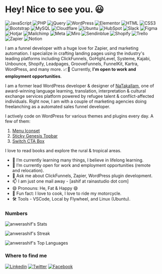 <h1>Hey! Nice to see you. 😃</h1>

![JavaScript](https://img.shields.io/badge/JavaScript-F7DF1E?style=flat-square&logo=javascript&logoColor=black)
![PHP](https://img.shields.io/badge/PHP-777BB4?style=flat-square&logo=php&logoColor=white)
![jQuery](https://img.shields.io/badge/jQuery-0769AD?style=flat-square&logo=jquery&logoColor=white)
![WordPress](https://img.shields.io/badge/Wordpress-21759B?style=flat-square&logo=wordpress&logoColor=white)
![Elementor](https://img.shields.io/badge/Elementor-9146FF?style=flat-square&logo=elementor&logoColor=white)
![HTML](https://img.shields.io/badge/HTML5-E34F26?style=flat-square&logo=html5&logoColor=white)
![CSS3](https://img.shields.io/badge/CSS3-1572B6?style=flat-square&logo=css3&logoColor=white)
![Bootstrap](https://img.shields.io/badge/Bootstrap-563D7C?style=flat-square&logo=bootstrap&logoColor=white)
![MySQL](https://img.shields.io/badge/MySQL-005C84?style=flat-square&logo=mysql&logoColor=white)
![Cloudflare](https://img.shields.io/badge/Cloudflare-F38020?style=flat-square&logo=Cloudflare&logoColor=white)
![Ubuntu](https://img.shields.io/badge/Ubuntu-e95420?style=flat-square&logo=ubuntu&logoColor=white)
![HubSpot](https://img.shields.io/badge/HubSpot-FF7A59?style=flat-square&logo=hubspot&logoColor=white)
![Slack](https://img.shields.io/badge/Slack-4A154B?style=flat-square&logo=slack&logoColor=white)
![Figma](https://img.shields.io/badge/Figma-F24E1E?style=flat-square&logo=figma&logoColor=white)
![Hotjar](https://img.shields.io/badge/Hotjar-FF3C00?style=flat-square&logo=hotjar&logoColor=white)
![Mailchimp](https://img.shields.io/badge/Mailchimp-FFE01B?style=flat-square&logo=mailchimp&logoColor=black)
![Meta](https://img.shields.io/badge/Meta-0467DF?style=flat-square&logo=meta&logoColor=white)
![Miro](https://img.shields.io/badge/Miro-050038?style=flat-square&logo=miro&logoColor=white)
![Sendinblue](https://img.shields.io/badge/Sendinblue-0092FF?style=flat-square&logo=sendinblue&logoColor=white)
![Shopify](https://img.shields.io/badge/Shopify-7AB55C?style=flat-square&logo=shopify&logoColor=white)
![Trello](https://img.shields.io/badge/Trello-0052CC?style=flat-square&logo=trello&logoColor=white)
![Zapier](https://img.shields.io/badge/zapier-FF4F00?style=flat-square&logo=zapier&logoColor=white)
![Notion](https://img.shields.io/badge/Notion-000000?style=flat-square&logo=notion&logoColor=white)

I am a funnel developer with a huge love for Zapier, and marketing automation. I specialize in crafting landing pages using the industry's leading platforms including ClickFunnels, GoHighLevel, Systeme, Kajabi, Unbounce, Shopify, Leadpages, GrooveFunnels, FunnelKit, Kartra, WordPress, and many more. 📈💯 Currently, **I'm open to work and employment opportunities**.

I am a former lead WordPress developer & designer of [NaTakallam](https://natakallam.com/), one of award-winning language learning, translation, interpretation & cultural exchange services platform powered by refugee talent & conflict-affected individuals. Right now, I am with a couple of marketing agencies doing freelanching as a automated sales funnel developer.

I actively code on WordPress for various themes and plugins every day. A few of them:

1. [Menu Iconset](https://wordpress.org/plugins/menu-iconset/)
2. [Sticky Genesis Topbar](https://wordpress.org/plugins/topbar-for-genesis/)
3. [Switch CTA Box](https://wordpress.org/plugins/switch-cta-box/)

I love to read books and explore the rural & tropical areas.

- 🌱 I’m currently learning many things, I believe in lifelong learning.
- 👯 I’m currently open for work and employment opportunities (remote and relocation).
- 💬 Ask me about ClickFunnels, Zapier, WordPress plugin development.
- 📫 I am just one mail away - [ashif at rainastudio dot com]
- 😄 Pronouns: He, Fat & Happy 😄
- 🥳 Fun fact: I love to cook, I love to ride my motorcycle.
- 🛠️ Tools - VSCode, Local by Flywheel, and Linux (Ubuntu).

### Numbers
![anwerashif's Stats](https://github-readme-stats.vercel.app/api?username=anwerashif&theme=darcula&show_icons=true&hide_border=true&count_private=true)

![anwerashif's Streak](https://github-readme-streak-stats.herokuapp.com/?user=anwerashif&theme=darcula&hide_border=true)

![anwerashif's Top Languages](https://github-readme-stats.vercel.app/api/top-langs/?username=anwerashif&theme=darcula&show_icons=true&hide_border=true&layout=compact)

### Where to find me

[![Linkedin](https://img.shields.io/badge/LinkedIn-0077B5?style=flat-square&logo=linkedin&logoColor=white)](https://www.linkedin.com/in/a3ashif/) 
[![Twitter](https://img.shields.io/badge/Twitter-1DA1F2?style=flat-square&logo=twitter&logoColor=white)](https://twitter.com/rainastudio)
[![Facebook](https://img.shields.io/badge/Facebook-1877F2?style=flat-square&logo=facebook&logoColor=white)](https://www.facebook.com/ianwerashif)

